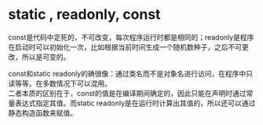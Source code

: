 # static , readonly, const

const是代码中定死的，不可改变，每次程序运行时都是相同的；readonly是程序在启动时可以初始化一次，比如根据当前时间生成一个随机数种子，之后不可更改，所以是可变的。

const和static readonly的确很像：通过类名而不是对象名进行访问，在程序中只读等等。在多数情况下可以混用。  
二者本质的区别在于，const的值是在编译期间确定的，因此只能在声明时通过常量表达式指定其值。而static readonly是在运行时计算出其值的，所以还可以通过静态构造函数来赋值。

‍
